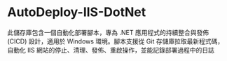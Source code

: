# AutoDeploy-IIS-DotNet
此儲存庫包含一個自動化部署腳本，專為 .NET 應用程式的持續整合與發佈 (CICD) 設計，適用於 Windows 環境。腳本支援從 Git 存儲庫拉取最新程式碼，自動化 IIS 網站的停止、清理、發佈、重啟操作，並能記錄部署過程中的日誌
